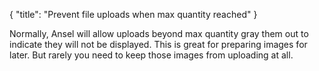 {
    "title": "Prevent file uploads when max quantity reached"
}

Normally, Ansel will allow uploads beyond max quantity gray them out to indicate they will not be displayed. This is great for preparing images for later. But rarely you need to keep those images from uploading at all.
